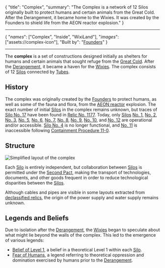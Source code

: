 <!--METADATA-->

{
	"title": "Complex",
	"summary": "The Complex is a network of 12 Silos originally built to protect humans and certain animals from the Great Cold. After the Derangement, it became home to the Wixies. It was created by the Founders to shield life from the AEON reactor explosion."
}

<!--METADATA-->
---
<!--INFOBOX-->

{
	"_names_": ["Complex", "Inside", "WixiLand"],
	"_images_": ["assets://complex-icon"],
	"Built by": "[Founders](wiki://founders)"
}

<!--INFOBOX-->
---
<!--CONTENT-->

The **complex** is a set of constructions designed initially as shelters for humans and certain animals that sought refuge from the [Great Cold](wiki://great-cold). After the [Derangement](wiki://derangement), it became a haven for the [Wixies](wiki://wixi). The complex consists of 12 [Silos](wiki://silo) connected by [Tubes](wiki://tube).

## History

The complex was originally created by the [Founders](wiki://founders) to protect humans, as well as some of the fauna and flora, from the [AEON reactor](wiki://AEON-reactor) explosion. The exact number of initial [Silos](wiki://silo) in the complex remains unknown, but traces of [Silo No. 17](wiki://silo-17) have been found in [Relic No. 1177](wiki://relic-1177). Today, only [Silos](wiki://silo) [No. 1](wiki://silo-1), [No. 2](wiki://silo-2), [No. 3](wiki://silo-3), [No. 5](wiki://silo-5), [No. 6](wiki://silo-6), [No. 7](wiki://silo-7), [No. 8](wiki://silo-8), [No. 9](wiki://silo-9), [No. 10](wiki://silo-10), and [No. 12](wiki://silo-12) are operational and/or accessible. [Silo No. 4](wiki://silo-4) is no longer functional, and [No. 11](wiki://silo-11) is inaccessible following [Containment Procedure 11-0](wiki://containment-procedure-x-0).

## Structure

![Simplified layout of the complex](assets://complex-layout)

Each [Silo](wiki://silo) is entirely independent, but collaboration between [Silos](wiki://silo) is permitted under the [Second Pact](wiki://second-pact), making the transport of technologies, documents, and other goods frequent in order to reduce technological disparities between the [Silos](wiki://silo).

Although cables and pipes are visible in some layouts extracted from [declassified relics](wiki://declassified-relics), the origin of the power supply and water supply remains unknown.

## Legends and Beliefs

Due to isolation after the [Derangement](wiki://derangement), the [Wixies](wiki://wixi) began to speculate about what might lie beyond the walls of the complex. This led to the emergence of various legends:
- [Belief of Level 1](wiki://belief-level-1), a belief in a theoretical Level 1 within each [Silo](wiki://silo).
- [Fear of Humans](wiki://fear-of-humans), a legend referring to theoretical oppression and domination exercised by humans prior to the [Derangement](wiki://derangement).

<!--CONTENT-->